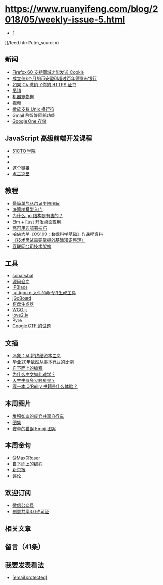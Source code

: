 # https://www.ruanyifeng.com/blog/2018/05/weekly-issue-5.html

- [


](/feed.html?utm_source=)
## 新闻
- [Firefox 60 支持同域才能发送 Cookie](https://blog.mozilla.org/security/2018/04/24/same-site-cookies-in-firefox-60/)
- [成立仅8个月的币安盈利超过百年德意志银行](http://finance.sina.com.cn/blockchain/coin/2018-04-28/doc-ifztkpip2834593.shtml)
- [如果 CA 撤销了你的 HTTPS 证书](https://scotthelme.co.uk/the-power-to-revoke-lies-with-the-ca/)
- [吊销](https://news.ycombinator.com/item?id=16951831)
- [机器宠物狗](https://aibo.sony.jp/en/)
- [视频](https://weibo.com/tv/v/GfE2adYIy?fid=1034:60290ac9f5e8a89f1ab9c47d403045fb)
- [微软支持 Unix 换行符](https://blogs.msdn.microsoft.com/commandline/2018/05/08/extended-eol-in-notepad/)
- [Gmail 的智能回邮功能](https://www.businessinsider.sg/google-gmail-gets-smart-compose-automatic-reply-suggestion-service-2018-5/)
- [Google One 存储](https://one.google.com/getupdates)
## JavaScript 高级前端开发课程
- [51CTO 学院](http://edu.51cto.com/?ryf)
- [](http://edu.51cto.com/px/train/186?ryf)
- [](http://edu.51cto.com/px/train/186?ryf)
- [这个链接](http://edu.51cto.com/px/train/186?ryf)
- [点击这里](http://edu.51cto.com/px/train/186?ryf)
## 教程
- [最简单的马尔可夫链图解](http://setosa.io/ev/markov-chains/)
- [决策树模型入门](https://heartbeat.fritz.ai/introduction-to-decision-tree-learning-cd604f85e236)
- [为什么 go 结构是有害的？](https://vorpus.org/blog/notes-on-structured-concurrency-or-go-statement-considered-harmful/)
- [Elm + Rust 开发桌面应用](https://github.com/huytd/kanban-app)
- [高可用的部署技巧](https://medium.com/@NetflixTechBlog/tips-for-high-availability-be0472f2599c)
- [哈佛大学《CS109：数据科学基础》的课程资料](http://cs109.github.io/2015/index.html)
- [《技术面试需要掌握的基础知识整理》](https://github.com/CyC2018/Interview-Notebook)
- [互联网公司技术架构](https://github.com/davideuler/architecture.of.internet-product)
## 工具
- [sonarwhal](https://sonarwhal.com)
- [源码仓库](https://github.com/sonarwhal/online-service/)
- [IPBlade](https://chrome.google.com/webstore/detail/ipblade-privacy-protector/hojjgiebfmgmlpjojjkaehgohkolmoea)
- [.gitignore 文件的命令行生成工具](https://github.com/TejasQ/add-gitignore)
- [jGoBoard](http://jgoboard.com/)
- [棋盘生成器](https://deepmind.com/research/alphago/match-archive/alphago-games-simplified-chinese/)
- [WGO.js](http://wgo.waltheri.net/player)
- [love2.io](https://love2.io/)
- [Pyre](https://github.com/facebook/pyre-check)
- [Google CTF 的试题](https://github.com/google/google-ctf)
## 文摘
- [冯象：AI 将终结资本主义](https://www.washingtonpost.com/news/theworldpost/wp/2018/05/03/end-of-capitalism/?utm_term=.0b7dc0245ff0)
- [毕业20年依然从事本行业的比例](https://improvingsoftware.com/2009/05/19/programmers-before-you-turn-40-get-a-plan-b/)
- [自下而上的编程](http://www.paulgraham.com/progbot.html)
- [为什么中文如此难学？](http://www.pinyin.info/readings/texts/moser_zhongwen_simplified.html)
- [天空中有多少颗星星？](http://www.skyandtelescope.com/astronomy-resources/how-many-stars-night-sky-09172014/)
- [写一本 O'Reilly 书籍是什么体验？](https://medium.com/@rothgar/the-economics-of-writing-a-technical-book-689d0c12fe39)
## 本周图片
- [堆积如山的废弃共享自行车](https://www.theatlantic.com/photo/2018/03/bike-share-oversupply-in-china-huge-piles-of-abandoned-and-broken-bicycles/556268/?single_page=true)
- [图集](https://www.theguardian.com/cities/gallery/2018/may/01/unexpected-beauty-china-bicycle-graveyards-share-bikes-in-pictures)
- [安卓的错误 Emoji 图案](https://www.businessinsider.sg/google-ceo-apologizes-for-android-burger-emoji-shows-off-new-beer-design-2018-5/?r=US&IR=T)
## 本周金句
- [@MaxCRoser](https://twitter.com/MaxCRoser)
- [自下而上的编程](http://www.paulgraham.com/progbot.html)
- [新京报](http://news.sina.com.cn/c/2018-04-28/doc-ifzvpatq6849008.shtml)
- [评论](https://news.ycombinator.com/item?id=17049578)
## 欢迎订阅
- [微信公众号](http://weixin.sogou.com/weixin?query=%E9%98%AE%E4%B8%80%E5%B3%B0%E7%9A%84%E7%BD%91%E7%BB%9C%E6%97%A5%E5%BF%97)
- [创意共享3.0许可证](http://creativecommons.org/licenses/by-nc-nd/3.0/deed.zh)
## 相关文章
## 留言（41条）
## 我要发表看法
- [[email protected]](/cdn-cgi/l/email-protection#c1b8a8a7a4afa6efb3b4a0af81a6aca0a8adefa2aeac)